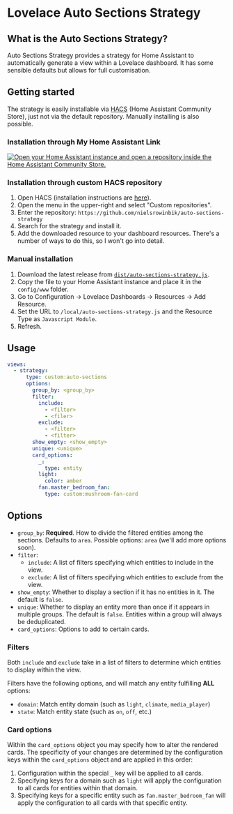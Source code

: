 # Lovelace Auto Sections Strategy

## What is the Auto Sections Strategy?

Auto Sections Strategy provides a strategy for Home Assistant to automatically generate a view within a Lovelace dashboard. It has some sensible defaults but allows for full customisation.

## Getting started

The strategy is easily installable via [HACS](https://hacs.xyz/) (Home Assistant Community Store), just not via the default repository. Manually installing is also possible.

### Installation through My Home Assistant Link

<a href="https://my.home-assistant.io/redirect/hacs_repository/?owner=nielsrowinbik&category=Lovelace&repository=auto-sections-strategy" target="_blank"><img src="https://my.home-assistant.io/badges/hacs_repository.svg" alt="Open your Home Assistant instance and open a repository inside the Home Assistant Community Store." /></a>

### Installation through custom HACS repository

1. Open HACS (installation instructions are [here](https://hacs.xyz/docs/installation/installation/)).
2.  Open the menu in the upper-right and select "Custom repositories".
3.  Enter the repository: `https://github.com/nielsrowinbik/auto-sections-strategy`
4.  Search for the strategy and install it.
5.  Add the downloaded resource to your dashboard resources. There's a number of ways to do this, so I won't go into detail.

### Manual installation

1. Download the latest release from [`dist/auto-sections-strategy.js`](https://github.com/nielsrowinbik/auto-sections-strategy/blob/main/dist/auto-sections-strategy.js).
2. Copy the file to your Home Assistant instance and place it in the `config/www` folder.
3. Go to Configuration -> Lovelace Dashboards -> Resources -> Add Resource.
4. Set the URL to `/local/auto-sections-strategy.js` and the Resource Type as `Javascript Module`.
5. Refresh.


## Usage

```yaml
views:
  - strategy:
      type: custom:auto-sections
      options:
        group_by: <group_by>
        filter:
          include:
            - <filter>
            - <filer>
          exclude:
            - <filter>
            - <filter>
        show_empty: <show_empty>
        unique: <unique>
        card_options:
          _:
            type: entity
          light:
            color: amber
          fan.master_bedroom_fan:
            type: custom:mushroom-fan-card
```

## Options

- `group_by`: **Required**. How to divide the filtered entities among the sections. Defaults to `area`. Possible options: `area` (we'll add more options soon).
- `filter`:
  - `include`: A list of filters specifying which entities to include in the view.
  - `exclude`: A list of filters specifying which entities to exclude from the view.
- `show_empty`: Whether to display a section if it has no entities in it. The default is `false`.
- `unique`: Whether to display an entity more than once if it appears in multiple groups. The default is `false`. Entities within a group will always be deduplicated.
- `card_options`: Options to add to certain cards.

### Filters

Both `include` and `exclude` take in a list of filters to determine which entities to display within the view.

Filters have the following options, and will match any entity fulfilling **ALL** options:

- `domain`: Match entity domain (such as `light`, `climate`, `media_player`)
- `state`: Match entity state (such as `on`, `off`, etc.)

### Card options

Within the `card_options` object you may specify how to alter the rendered cards. The specificity of your changes are determined by the configuration keys within the `card_options` object and are applied in this order:

1. Configuration within the special `_` key will be applied to all cards.
2. Specifying keys for a domain such as `light` will apply the configuration to all cards for entities within that domain.
3. Specifying keys for a specific entity such as `fan.master_bedroom_fan` will apply the configuration to all cards with that specific entity.
